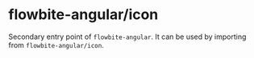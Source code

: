 # flowbite-angular/icon

Secondary entry point of `flowbite-angular`. It can be used by importing from `flowbite-angular/icon`.
